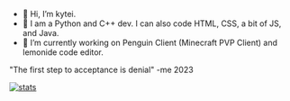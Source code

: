 - 👋 Hi, I’m kytei.
- 👀 I am a Python and C++ dev. I can also code HTML, CSS, a bit of JS, and Java.
- 🌱 I’m currently working on Penguin Client (Minecraft PVP Client) and lemonide code editor.

"The first step to acceptance is denial" -me 2023

[![stats](https://github-readme-stats.vercel.app/api?username=kyteidev)](https://github.com/anuraghazra/github-readme-stats)
